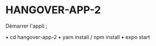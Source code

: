 # HANGOVER-APP-2

Démarrer l'appli ;

• cd hangover-app-2
• yarn install / npm install
• expo start
